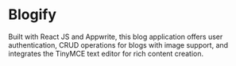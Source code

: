 # Blogify
Built with React JS and Appwrite, this blog application offers user authentication, CRUD operations for blogs with image support, and integrates the TinyMCE text editor for rich content creation.
